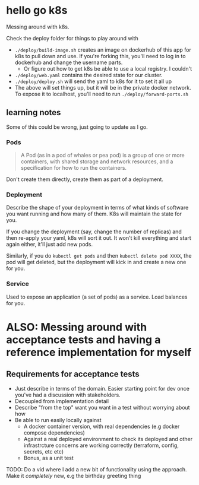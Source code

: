 # hello go k8s

Messing around with k8s.

Check the deploy folder for things to play around with

- `./deploy/build-image.sh` creates an image on dockerhub of this app for k8s to pull down and use. If you're forking this, you'll need to log in to dockerhub and change the username parts.
    - Or figure out how to get k8s be able to use a local registry. I couldn't
- `./deploy/web.yaml` contains the desired state for our cluster.
- `./deploy/deploy.sh` will send the yaml to k8s for it to set it all up
- The above will set things up, but it will be in the private docker network. To expose it to localhost, you'll need to run `./deploy/forward-ports.sh`

## learning notes

Some of this could be wrong, just going to update as I go.

### Pods

> A Pod (as in a pod of whales or pea pod) is a group of one or more containers, with shared storage and network resources, and a specification for how to run the containers.

Don't create them directly, create them as part of a deployment.

### Deployment
Describe the shape of your deployment in terms of what kinds of software you want running and how many of them. K8s will maintain the state for you. 

If you change the deployment (say, change the number of replicas) and then re-apply your yaml, k8s will sort it out. It won't kill everything and start again either, it'll just add new pods.

Similarly, if you do `kubectl get pods` and then `kubectl delete pod XXXX`, the pod will get deleted, but the deployment will kick in and create a new one for you. 

### Service

Used to expose an application (a set of pods) as a service. Load balances for you.

# ALSO: Messing around with acceptance tests and having a reference implementation for myself

## Requirements for acceptance tests

- Just describe in terms of the domain. Easier starting point for dev once you've had a discussion with stakeholders.
- Decoupled from implementation detail
- Describe "from the top" want you want in a test without worrying about how
- Be able to run easily locally against
  - A docker container version, with real dependencies (e.g docker compose dependencies)
  - Against a real deployed environment to check its deployed and other infrastrcture concerns are working correctly (terraform, config, secrets, etc etc)
  - Bonus, as a unit test

TODO: Do a vid where I add a new bit of functionality using the approach. Make it _completely_ new, e.g the birthday greeting thing